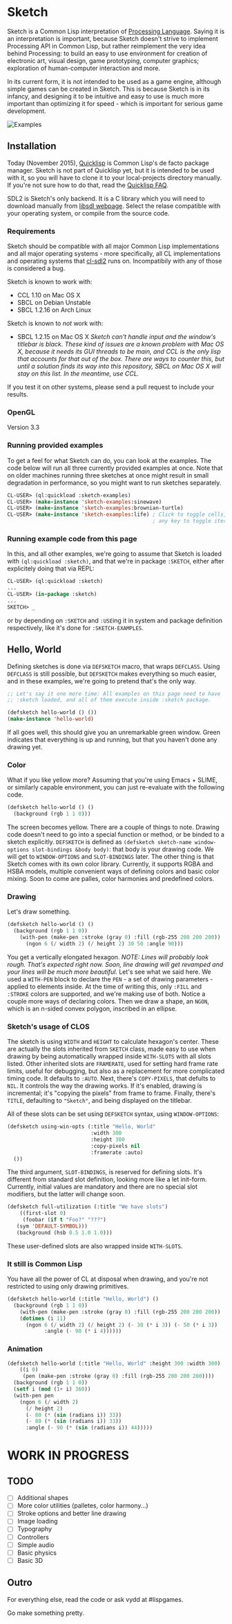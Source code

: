 # Sketch

Sketch is a Common Lisp interpretation of [Processing Language](https://processing.org). Saying it is an interpretation is important, because Sketch doesn't strive to implement Processing API in Common Lisp, but rather reimplement the very idea behind Processing: to build an easy to use environment for creation of electronic art, visual design, game prototyping, computer graphics; exploration of human-computer interaction and more.

In its current form, it is not intended to be used as a game engine, although simple games can be created in Sketch. This is because Sketch is in its infancy, and designing it to be intuitive and easy to use is much more important than optimizing it for speed - which is important for serious game development.

![Examples](http://i.imgur.com/MNZUwz8.png)

## Installation

Today (November 2015), [Quicklisp](https://www.quicklisp.org/beta/) is Common Lisp's de facto package manager. Sketch is not part of Quicklisp yet, but it is intended to be used with it, so you will have to clone it to your local-projects directory manually. If you're not sure how to do that, read the [Quicklisp FAQ](https://www.quicklisp.org/beta/faq.html).

SDL2 is Sketch's only backend. It is a C library which you will need to download manually from [libsdl webpage](https://www.libsdl.org/download-2.0.php). Select the relase compatible with your operating system, or compile from the source code.

### Requirements

Sketch should be compatible with all major Common Lisp implementations and all major operating systems - more specifically, all CL implementations and operating systems that [cl-sdl2](https://github.com/lispgames/cl-sdl2) runs on. Incompatibily with any of those is considered a bug.

Sketch is known to work with:

* CCL 1.10 on Mac OS X
* SBCL on Debian Unstable
* SBCL 1.2.16 on Arch Linux

Sketch is known to *not* work with:

* SBCL 1.2.15 on Mac OS X
  _Sketch can't handle input and the window's titlebar is black. These kind of issues are a known problem with Mac OS X, because it needs its GUI threads to be main, and CCL is the only lisp that accounts for that out of the box. There are ways to counter this, but until a solution finds its way into this repository, SBCL on Mac OS X will stay on this list. In the meantime, use CCL._

If you test it on other systems, please send a pull request to include your results.

### OpenGL

Version 3.3

### Running provided examples

To get a feel for what Sketch can do, you can look at the examples. The code below will run all three currently provided examples at once. Note that on older machines running three sketches at once might result in small degradation in performance, so you might want to run sketches separately.

```lisp
CL-USER> (ql:quickload :sketch-examples)
CL-USER> (make-instance 'sketch-examples:sinewave)
CL-USER> (make-instance 'sketch-examples:brownian-turtle)
CL-USER> (make-instance 'sketch-examples:life) ; Click to toggle cells,
	                                           ; any key to toggle iteration
```

### Running example code from this page

In this, and all other examples, we're going to assume that Sketch is loaded with `(ql:quickload :sketch)`, and that we're in package `:SKETCH`, either after explicitely doing that via REPL:

```lisp
CL-USER> (ql:quickload :sketch)
...
CL-USER> (in-package :sketch)
...
SKETCH> _

```

or by depending on `:SKETCH` and `:USE`ing it in system and package definition respectively, like it's done for `:SKETCH-EXAMPLES`.

## Hello, World

Defining sketches is done via `DEFSKETCH` macro, that wraps `DEFCLASS`. Using `DEFCLASS` is still possible, but `DEFSKETCH` makes everything so much easier, and in these examples, we're going to pretend that's the only way.

```lisp
;; Let's say it one more time: All examples on this page need to have
;; :sketch loaded, and all of them execute inside :sketch package.

(defsketch hello-world () ())
(make-instance 'hello-world)
```

If all goes well, this should give you an unremarkable green window. Green indicates that everything is up and running, but that you haven't done any drawing yet.

### Color

What if you like yellow more? Assuming that you're using Emacs + SLIME, or similarly capable environment, you can just re-evaluate with the following code.

```lisp
(defsketch hello-world () ()
  (background (rgb 1 1 0)))
```

The screen becomes yellow. There are a couple of things to note. Drawing code doesn't need to go into a special function or method, or be binded to a sketch explicitly. `DEFSKETCH` is defined as `(defsketch sketch-name window-options slot-bindings &body body)`: that body is your drawing code. We will get to `WINDOW-OPTIONS` and `SLOT-BINDINGS` later. The other thing is that Sketch comes with its own color library. Currently, it supports RGBA and HSBA models, multiple convenient ways of defining colors and basic color mixing. Soon to come are palles, color harmonies and predefined colors.

### Drawing

Let's draw something.

```lisp
(defsketch hello-world () ()
  (background (rgb 1 1 0))
    (with-pen (make-pen :stroke (gray 0) :fill (rgb-255 200 200 200))
      (ngon 6 (/ width 2) (/ height 2) 30 50 :angle 90)))
```

You get a vertically elongated hexagon. _NOTE: Lines will probably look rough. That's expected right now. Soon, line drawing will get revamped and your lines will be much more beautiful._ Let's see what we said here. We used a `WITH-PEN` block to declare the `PEN` - a set of drawing parameters - applied to elements inside. At the time of writing this, only `:FILL` and `:STROKE` colors are supported, and we're making use of both. Notice a couple more ways of declaring colors. Then we draw a shape, an `NGON`, which is an n-sided convex polygon, inscribed in an ellipse.

### Sketch's usage of CLOS

The sketch is using `WIDTH` and `HEIGHT` to calculate hexagon's center. These are actually the slots inherited from `SKETCH` class, made easy to use when drawing by being automatically wrapped inside `WITH-SLOTS` with all slots listed. Other inherited slots are `FRAMERATE`, used for setting hard frame rate limits, useful for debugging, but also as a replacement for more complicated timing code. It defaults to `:AUTO`. Next, there's `COPY-PIXELS`, that defults to `NIL`. It controls the way the drawing works. If it's enabled, drawing is incremental; it's "copying the pixels" from frame to frame. Finally, there's `TITLE`, defaulting to `"Sketch"`, and being displayed on the titlebar.

All of these slots can be set using `DEFSKETCH` syntax, using `WINDOW-OPTIONS`:

```lisp
(defsketch using-win-opts (:title "Hello, World"
                           :width 300
                           :height 300
						   :copy-pixels nil
						   :framerate :auto)
  ())
```

The third argument, `SLOT-BINDINGS`, is reserved for defining slots. It's different from standard slot definition, looking more like a let init-form. Currently, initial values are mandatory and there are no special slot modifiers, but the latter will change soon.

```lisp
(defsketch full-utilization (:title "We have slots")
    ((first-slot 0)
     (foobar (if t "Foo?" "???")
   (sym 'DEFAULT-SYMBOL)))
   (background (hsb 0.5 1.0 1.0)))
```

These user-defined slots are also wrapped inside `WITH-SLOTS`.

### It still is Common Lisp

You have all the power of CL at disposal when drawing, and you're not restricted to using only drawing primitives.

```lisp
(defsketch hello-world (:title "Hello, World") ()
  (background (rgb 1 1 0))
    (with-pen (make-pen :stroke (gray 0) :fill (rgb-255 200 200 200))
    (dotimes (i 11)
      (ngon 6 (/ width 2) (/ height 2) (- 30 (* i 3)) (- 50 (* i 3))
            :angle (- 90 (* i 4))))))
```

### Animation

```lisp
(defsketch hello-world (:title "Hello, World" :height 300 :width 300)
    ((i 0)
     (pen (make-pen :stroke (gray 0) :fill (rgb-255 200 200 200))))
  (background (rgb 1 1 0))
  (setf i (mod (1+ i) 360))
  (with-pen pen
    (ngon 6 (/ width 2)
	  (/ height 2)
	  (- 80 (* (sin (radians i)) 33))
	  (- 80 (* (sin (radians i)) 33))
	  :angle (- 90 (* (sin (radians i)) 44)))))
```
# WORK IN PROGRESS

## TODO

- [ ] Additional shapes
- [ ] More color utilities (palletes, color harmony...)
- [ ] Stroke options and better line drawing
- [ ] Image loading
- [ ] Typography
- [ ] Controllers
- [ ] Simple audio
- [ ] Basic physics
- [ ] Basic 3D

## Outro

For everything else, read the code or ask vydd at #lispgames. 

Go make something pretty.
